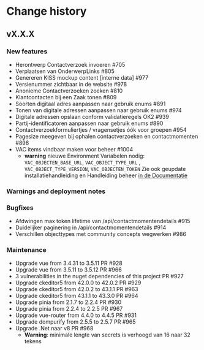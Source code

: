 # Change history


## vX.X.X

### New features

- Herontwerp Contactverzoek invoeren #705
- Verplaatsen van OnderwerpLinks #805
- Genereren KISS mockup content [interne data] #977
- Versienummer zichtbaar in de website #978
- Anonieme Contactverzoeken zoeken #810
- Klantcontacten bij een Zaak tonen #809
- Soorten digitaal adres aanpassen naar gebruik enums #891
- Tonen van digitale adressen aanpassen naar gebruik enums #974
- Digitale adressen opslaan conform validatieregels OK2 #939
- Partij-identificatoren aanpassen naar gebruik enums #890
- Contactverzoekformuliertjes / vragensetjes óók voor groepen #954
- Pagesize meegeven bij ophalen contactverzoeken en contactmomenten #896
- VAC items vindbaar maken voor beheer #1004
  - **warning** nieuwe Environment Variabelen nodig: `VAC_OBJECTEN_BASE_URL`, `VAC_OBJECT_TYPE_URL` , `VAC_OBJECT_TYPE_VERSION`, `VAC_OBJECTEN_TOKEN`
 Zie ook geupdate installatiehandleiding en Handleiding beheer [in de Documentatie](https://kiss-klantinteractie-servicesysteem.readthedocs.io/en/vX.X.X/) 


### Warnings and deployment notes

  
### Bugfixes

- Afdwingen max token lifetime van /api/contactmomentendetails #915
- Duidelijker paginering in /api/contactmomentendetails #914
- Verschillen objecttypes met community concepts wegwerken #986

### Maintenance
 - Upgrade vue from 3.4.31 to 3.5.11  PR #928
 - Upgrade vue from 3.5.11 to 3.5.12 PR #966
 - 3 vulnerabilities in the nuget dependencies of this project PR #927
 - Upgrade ckeditor5 from 42.0.0 to 42.0.2  PR #929 
 - Upgrade ckeditor5 from 42.0.2 to 43.1.1 PR #963
 - Upgrade ckeditor5 from 43.1.1 to 43.3.0 PR #964 
 - Upgrade pinia from 2.1.7 to 2.2.4   PR #930 
 - Upgrade pinia from 2.2.4 to 2.2.5 PR #967
 - Upgrade vue-router from 4.4.0 to 4.4.5 PR #931
 - Upgrade dompurify from 2.5.5 to 2.5.7  PR #965
 - Upgrade .Net naar v8 PR #968
   - **Warning**: minimale lengte van secrets is verhoogd van 16 naar 32 tekens
